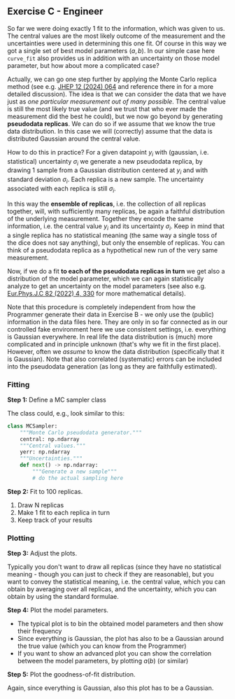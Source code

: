 ## Exercise C - Engineer

So far we were doing exactly 1 fit to the information, which was given to us.
The central values are the most likely outcome of the measurement and the uncertainties
were used in determining this one fit. Of course in this way we got a single
set of best model parameters ($a, b$).
In our simple case here `curve_fit` also provides us in addition with an uncertainty
on those model parameter, but how about more a complicated case?

Actually, we can go one step further by applying the Monte Carlo replica method
(see e.g. [JHEP 12 (2024) 064](<https://doi.org/10.1007/JHEP12(2024)064>) and reference there in for a more
detailed discussion).
The idea is that we can consider the data that we have just as
_one particular measurement out of many possible_. The central value is still the most likely true value
(and we trust that who ever made the measurement did the best he could), but we now go beyond by
generating **pseudodata replicas**. We can do so if we assume that we know the true data distribution.
In this case we will (correctly) assume that the data is distributed Gaussian around the central value.

How to do this in practice? For a given datapoint $y_i$ with (gaussian, i.e. statistical) uncertainty $\sigma_i$
we generate a new pseudodata replica, by drawing 1 sample from a Gaussian distribution centered at $y_i$
and with standard deviation $\sigma_i$. Each replica is a new sample. The uncertainty associated with each
replica is still $\sigma_i$.

In this way the **ensemble of replicas**, i.e. the collection of all replicas together, will, with
sufficiently many replicas, be again a faithful distribution of the underlying measurement.
Together they encode the same information, i.e. the central value $y_i$ and its uncertainty $\sigma_i$.
Keep in mind that a single replica has no statistical meaning (the same way a single toss of the dice does not
say anything), but only the ensemble of replicas. You can think of a pseudodata replica as a hypothetical
new run of the very same measurement.

Now, if we do a fit **to each of the pseudodata replicas in turn** we get also a distribution of the
model parameter, which we can again statistically analyze to get an uncertainty on the model parameters
(see also e.g. [Eur.Phys.J.C 82 (2022) 4, 330](https://doi.org/10.1140/epjc/s10052-022-10297-x) for more
mathematical details).

Note that this procedure is completely independent from how the Programmer generate their data in
Exercise B - we only use the (public) information in the data files here. They are only in so far
connected as in our controlled fake environment here we use consistent settings, i.e. everything is
Gaussian everywhere. In real life the data distribution is (much) more complicated and in principle unknown
(that's why we fit in the first place). However, often we _assume_ to know the data distribution
(specifically that it is Gaussian). Note that also correlated (systematic) errors can be included into
the pseudodata generation (as long as they are faithfully estimated).

### Fitting

**Step 1:** Define a MC sampler class

The class could, e.g., look similar to this:

```py
class MCSampler:
    """Monte Carlo pseudodata generator."""
    central: np.ndarray
    """Central values."""
    yerr: np.ndarray
    """Uncertainties."""
    def next() -> np.ndarray:
        """Generate a new sample"""
        # do the actual sampling here
```

**Step 2:** Fit to 100 replicas.

1. Draw N replicas
1. Make 1 fit to each replica in turn
1. Keep track of your results

### Plotting

**Step 3:** Adjust the plots.

Typically you don't want to draw all replicas (since they have no statistical meaning - though you can just
to check if they are reasonable), but you want to convey the statistical meaning, i.e. the central value, which
you can obtain by averaging over all replicas, and the uncertainty, which you can obtain by using the standard
formulae.

**Step 4:** Plot the model parameters.

- The typical plot is to bin the obtained model parameters and then show their frequency
- Since everything is Gaussian, the plot has also to be a Gaussian around the true value (which you can know from the Programmer)
- If you want to show an advanced plot you can show the correlation between the model parameters, by plotting $a(b)$ (or similar)

**Step 5:** Plot the goodness-of-fit distribution.

Again, since everything is Gaussian, also this plot has to be a Gaussian.
